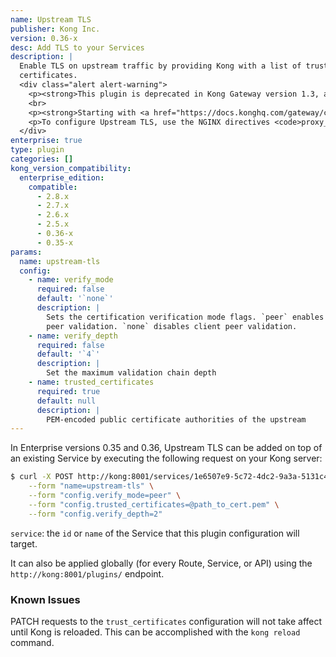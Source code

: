 ```yaml
---
name: Upstream TLS
publisher: Kong Inc.
version: 0.36-x
desc: Add TLS to your Services
description: |
  Enable TLS on upstream traffic by providing Kong with a list of trusted
  certificates.
  <div class="alert alert-warning">
    <p><strong>This plugin is deprecated in Kong Gateway version 1.3, and removed in version 1.5.</strong></p>
    <br>
    <p><strong>Starting with <a href="https://docs.konghq.com/gateway/changelog/#changes-2">Kong 1.3.0.0</a>:</strong></p>
    <p>To configure Upstream TLS, use the NGINX directives <code>proxy_ssl_trusted_certificate</code>, <code>proxy_ssl_verify</code>, and <code>proxy_ssl_verify_depth</code> instead of the Upstream TLS plugin. Instructions on how to inject NGINX directives to Kong can be found <a href="https://docs.konghq.com/2.1.x/configuration/#injecting-nginx-directives">here</a>. This plugin is <strong>only functional for Kong Gateway versions 0.35 and 0.36</strong>.</p>
  </div>
enterprise: true
type: plugin
categories: []
kong_version_compatibility:
  enterprise_edition:
    compatible:
      - 2.8.x
      - 2.7.x
      - 2.6.x
      - 2.5.x
      - 0.36-x
      - 0.35-x
params:
  name: upstream-tls
  config:
    - name: verify_mode
      required: false
      default: '`none`'
      description: |
        Sets the certification verification mode flags. `peer` enables client
        peer validation. `none` disables client peer validation.
    - name: verify_depth
      required: false
      default: '`4`'
      description: |
        Set the maximum validation chain depth
    - name: trusted_certificates
      required: true
      default: null
      description: |
        PEM-encoded public certificate authorities of the upstream
---
```


In Enterprise versions 0.35 and 0.36, Upstream TLS can be added on top of an existing Service by executing the
following request on your Kong server:

```bash
$ curl -X POST http://kong:8001/services/1e6507e9-5c72-4dc2-9a3a-5131c4c5bea6/plugins \
    --form "name=upstream-tls" \
    --form "config.verify_mode=peer" \
    --form "config.trusted_certificates=@path_to_cert.pem" \
    --form "config.verify_depth=2"
```

`service`: the `id` or `name` of the Service that this plugin configuration will target.

It can also be applied globally (for every Route, Service, or API) using the
`http://kong:8001/plugins/` endpoint.

### Known Issues

PATCH requests to the `trust_certificates` configuration will not take affect until Kong is reloaded. This can be accomplished with the `kong reload` command.
